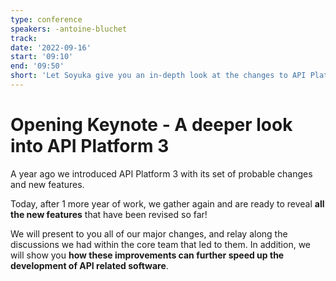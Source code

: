 ```yaml
---
type: conference
speakers: -antoine-bluchet
track:
date: '2022-09-16'
start: '09:10'
end: '09:50'
short: 'Let Soyuka give you an in-depth look at the changes to API Platform 3'
---
```


# Opening Keynote - A deeper look into API Platform 3

A year ago we introduced API Platform 3 with its set of probable changes and new features.

Today, after 1 more year of work, we gather again and are ready to reveal **all the new features** that have been revised so far!

We will present to you all of our major changes, and relay along the discussions we had within the core team that led to them. In addition, we will show you **how these improvements can further speed up the development of API related software**.




